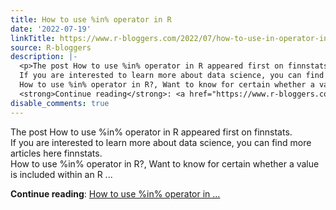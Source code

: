 ```yaml
---
title: How to use %in% operator in R
date: '2022-07-19'
linkTitle: https://www.r-bloggers.com/2022/07/how-to-use-in-operator-in-r/
source: R-bloggers
description: |-
  <p>The post How to use %in% operator in R appeared first on finnstats.<br />
  If you are interested to learn more about data science, you can find more articles here finnstats.<br />
  How to use %in% operator in R?, Want to know for certain whether a value is included within an R ...</p>
  <strong>Continue reading</strong>: <a href="https://www.r-bloggers.com/2022/07/how-to-use-in-operator-in-r/">How to use %in% operator in ...
disable_comments: true
---
```

<p>The post How to use %in% operator in R appeared first on finnstats.<br />
If you are interested to learn more about data science, you can find more articles here finnstats.<br />
How to use %in% operator in R?, Want to know for certain whether a value is included within an R ...</p>
<strong>Continue reading</strong>: <a href="https://www.r-bloggers.com/2022/07/how-to-use-in-operator-in-r/">How to use %in% operator in ...